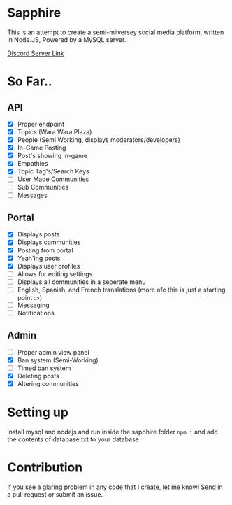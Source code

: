 # Sapphire

This is an attempt to create a semi-miiversey social media platform, written in Node.JS, Powered by a MySQL server.

[Discord Server Link](https://discord.gg/MaGtyJg6rH)

# So Far..
## API
- [x] Proper endpoint
- [x] Topics (Wara Wara Plaza)
- [x] People (Semi Working, displays moderators/developers)
- [x] In-Game Posting
- [x] Post's showing in-game
- [x] Empathies
- [x] Topic Tag's/Search Keys
- [ ] User Made Communities
- [ ] Sub Communities
- [ ] Messages

## Portal
- [x] Displays posts
- [x] Displays communities
- [x] Posting from portal
- [x] Yeah'ing posts
- [x] Displays user profiles
- [ ] Allows for editing settings
- [ ] Displays all communities in a seperate menu
- [ ] English, Spanish, and French translations (more ofc this is just a starting point :>)
- [ ] Messaging
- [ ] Notifications

## Admin
- [ ] Proper admin view panel
- [x] Ban system (Semi-Working)
- [ ] Timed ban system
- [x] Deleting posts
- [x] Altering communities

# Setting up

install mysql and nodejs and run inside the sapphire folder ``npm i`` and add the contents of database.txt to your database

# Contribution

If you see a glaring problem in any code that I create, let me know! Send in a pull request or submit an issue.
